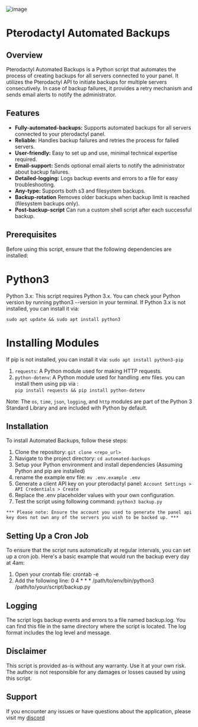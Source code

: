 ![image](https://github.com/Fz77z/pterodactyl-automated-backups/assets/90436534/24af539c-eee8-49de-a598-3d3ea1f1f11f)

# Pterodactyl Automated Backups 


## Overview

Pterodactyl Automated Backups is a Python script that automates the process of creating backups for all servers connected to your panel. It utilizes the Pterodactyl API to initiate backups for multiple servers consecutively. In case of backup failures, it provides a retry mechanism and sends email alerts to notify the administrator.

## Features

- **Fully-automated-backups:** Supports automated backups for all servers connected to your pterodactyl panel.
- **Reliable:** Handles backup failures and retries the process for failed servers.
- **User-friendly:** Easy to set up and use, minimal technical expertise required.
- **Email-support:** Sends optional email alerts to notify the administrator about backup failures.
- **Detailed-logging:** Logs backup events and errors to a file for easy troubleshooting.
- **Any-type:** Supports both s3 and filesystem backups.
- **Backup-rotation** Removes older backups when backup limit is reached (filesystem backups only).
- **Post-backup-script** Can run a custom shell script after each successful backup.

## Prerequisites

Before using this script, ensure that the following dependencies are installed:

# Python3
Python 3.x: This script requires Python 3.x. You can check your Python version by running python3 --version in your terminal. If Python 3.x is not installed, you can install it via:

`sudo apt update && sudo apt install python3`


# Installing Modules

If pip is not installed, you can install it via: `sudo apt install python3-pip`

1. `requests`: A Python module used for making HTTP requests.
2. `python-dotenv`: A Python module used for handling .env files.
you can install them using pip via :<br> `pip install requests && pip install python-dotenv`

Note: The `os`, `time`, `json`, `logging`, and `http` modules are part of the Python 3 Standard Library and are included with Python by default.


## Installation

To install Automated Backups, follow these steps:

1. Clone the repository: `git clone <repo_url>`
2. Navigate to the project directory: `cd automated-backups`
3. Setup your Python environment and install dependencies (Assuming Python and pip are installed)
4. rename the example env file: `mv .env.example .env`
5. Generate a client API key on your pterodactyl panel: `Account Settings > API Credentials > Create`
6. Replace the .env placeholder values with your own configuration.
7. Test the script using following command: `python3 backup.py`

`*** Please note: Ensure the account you used to generate the panel api key does not own any of the servers you wish to be backed up. ***`

## Setting Up a Cron Job

To ensure that the script runs automatically at regular intervals, you can set up a cron job. Here's a basic example that would run the backup every day at 4am:

1. Open your crontab file: crontab -e
2. Add the following line: 0 4 * * * /path/to/env/bin/python3 /path/to/your/script/backup.py

## Logging

The script logs backup events and errors to a file named backup.log. You can find this file in the same directory where the script is located. The log format includes the log level and message.

## Disclaimer

This script is provided as-is without any warranty. Use it at your own risk. The author is not responsible for any damages or losses caused by using this script.

## Support

If you encounter any issues or have questions about the application, please visit my [discord](https://discord.gg/ngnKtNdv)



